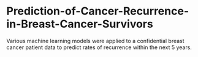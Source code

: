 # Prediction-of-Cancer-Recurrence-in-Breast-Cancer-Survivors
Various machine learning models were applied to a confidential breast cancer patient data to predict rates of recurrence within the next 5 years.
